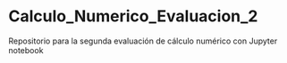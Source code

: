 # Calculo_Numerico_Evaluacion_2
Repositorio para la segunda evaluación de cálculo numérico con Jupyter notebook
